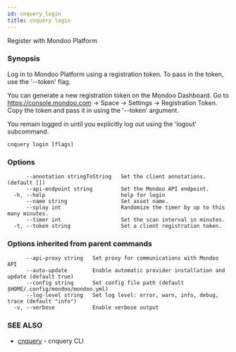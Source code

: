 ```yaml
---
id: cnquery_login
title: cnquery login
---
```


Register with Mondoo Platform

### Synopsis

Log in to Mondoo Platform using a registration token. To pass in the token, use
the '--token' flag.

You can generate a new registration token on the Mondoo Dashboard. Go to
https://console.mondoo.com -> Space -> Settings -> Registration Token. Copy the token and pass it in
using the '--token' argument.

You remain logged in until you explicitly log out using the 'logout' subcommand.

```
cnquery login [flags]
```

### Options

```
      --annotation stringToString   Set the client annotations. (default [])
      --api-endpoint string         Set the Mondoo API endpoint.
  -h, --help                        help for login
      --name string                 Set asset name.
      --splay int                   Randomize the timer by up to this many minutes.
      --timer int                   Set the scan interval in minutes.
  -t, --token string                Set a client registration token.
```

### Options inherited from parent commands

```
      --api-proxy string   Set proxy for communications with Mondoo API
      --auto-update        Enable automatic provider installation and update (default true)
      --config string      Set config file path (default $HOME/.config/mondoo/mondoo.yml)
      --log-level string   Set log level: error, warn, info, debug, trace (default "info")
  -v, --verbose            Enable verbose output
```

### SEE ALSO

- [cnquery](cnquery.md) - cnquery CLI
